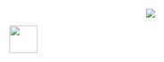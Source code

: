 <p align="center">
  <img src="https://capsule-render.vercel.app/api?type=venom&height=300&color=gradient&text=Hi%20everyone!🐱&textBg=false&fontAlignY=42"/>
</p>


<a href="https://www.instagram.com/thepiyushmalhotra/">
  <img height="50" src="https://img.shields.io/badge/html5-%23E34F26.svg?style=for-the-badge&logo=html5&logoColor=white"/>
</a>
